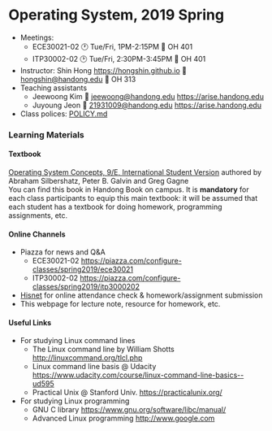 # Operating System, 2019 Spring

* Meetings: 
  - ECE30021-02 :clock1: Tue/Fri, 1PM-2:15PM :door: OH 401
  - ITP30002-02 :clock2: Tue/Fri, 2:30PM-3:45PM :door: OH 401
* Instructor: Shin Hong https://hongshin.github.io :email: hongshin@handong.edu :door: OH 313
* Teaching assistants 
  - Jeewoong Kim :email: jeewoong@handong.edu https://arise.handong.edu
  - Juyoung Jeon :email: 21931009@handong.edu https://arise.handong.edu
* Class polices: [POLICY.md](POLICY.md)

### Learning Materials ###
#### Textbook ####
[Operating System Concepts, 9/E, International Student Version](http://www.kyobobook.co.kr/product/detailViewEng.laf?ejkGb=ENG&mallGb=ENG&barcode=9781118093757&orderClick=LAG&Kc=) authored by Abraham Silbershatz, Peter B. Galvin and Greg Gagne  
You can find this book in Handong Book on campus. It is **mandatory** for each class participants to equip this main textbook: it will be assumed that each student has a textbook for doing homework, programming assignments, etc.

#### Online Channels ####
* Piazza for news and Q&A
    - ECE30021-02 https://piazza.com/configure-classes/spring2019/ece30021
    - ITP30002-02 https://piazza.com/configure-classes/spring2019/itp3000202
* [Hisnet](http://hisnet.handong.edu) for online attendance check & homework/assignment submission
* This webpage for lecture note, resource for homework, etc.

#### Useful Links ####
* For studying Linux command lines
    - The Linux command line by William Shotts http://linuxcommand.org/tlcl.php
    - Linux command line basis @ Udacity https://www.udacity.com/course/linux-command-line-basics--ud595
    - Practical Unix @ Stanford Univ. https://practicalunix.org/
* For studying Linux programming
    - GNU C library https://www.gnu.org/software/libc/manual/
    - Advanced Linux programming http://www.google.com

